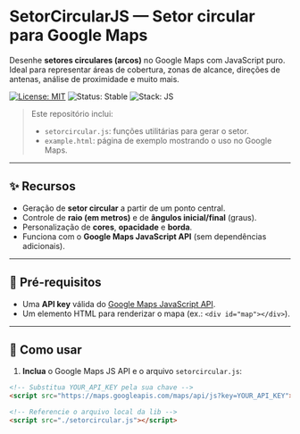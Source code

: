# SetorCircularJS — Setor circular para Google Maps

Desenhe **setores circulares (arcos)** no Google Maps com JavaScript puro. Ideal para representar áreas de cobertura, zonas de alcance, direções de antenas, análise de proximidade e muito mais.

[![License: MIT](https://img.shields.io/badge/License-MIT-green.svg)](#licença)
![Status: Stable](https://img.shields.io/badge/status-stable-blue.svg)
![Stack: JS](https://img.shields.io/badge/stack-JavaScript-yellow.svg)

> Este repositório inclui:
> - `setorcircular.js`: funções utilitárias para gerar o setor.
> - `example.html`: página de exemplo mostrando o uso no Google Maps.

---

## ✨ Recursos

- Geração de **setor circular** a partir de um ponto central.
- Controle de **raio (em metros)** e de **ângulos inicial/final** (graus).
- Personalização de **cores**, **opacidade** e **borda**.
- Funciona com o **Google Maps JavaScript API** (sem dependências adicionais).

---

## 🧩 Pré-requisitos

- Uma **API key** válida do [Google Maps JavaScript API](https://developers.google.com/maps/documentation/javascript/overview).
- Um elemento HTML para renderizar o mapa (ex.: `<div id="map"></div>`).

---

## 🚀 Como usar

1) **Inclua** o Google Maps JS API e o arquivo `setorcircular.js`:

```html
<!-- Substitua YOUR_API_KEY pela sua chave -->
<script src="https://maps.googleapis.com/maps/api/js?key=YOUR_API_KEY"></script>

<!-- Referencie o arquivo local da lib -->
<script src="./setorcircular.js"></script>
